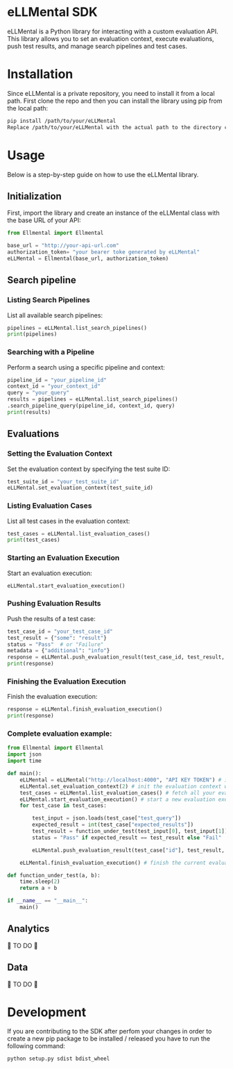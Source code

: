 # eLLMental SDK

eLLMental is a Python library for interacting with a custom evaluation API. This library allows you to set an evaluation context, execute evaluations, push test results, and manage search pipelines and test cases.

# Installation
Since eLLMental is a private repository, you need to install it from a local path. First clone the repo and then you can install the library using pip from the local path:

```sh
pip install /path/to/your/eLLMental
Replace /path/to/your/eLLMental with the actual path to the directory containing setup.py.
```

# Usage
Below is a step-by-step guide on how to use the eLLMental library.

## Initialization
First, import the library and create an instance of the eLLMental class with the base URL of your API:

```python
from Ellmental import Ellmental

base_url = "http://your-api-url.com"
authorization_token= "your bearer toke generated by eLLMental"
eLLMental = Ellmental(base_url, authorization_token)
```
## Search pipeline

### Listing Search Pipelines
List all available search pipelines:

```python
pipelines = eLLMental.list_search_pipelines()
print(pipelines)
```

### Searching with a Pipeline
Perform a search using a specific pipeline and context:

```python
pipeline_id = "your_pipeline_id"
context_id = "your_context_id"
query = "your_query"
results = pipelines = eLLMental.list_search_pipelines()
.search_pipeline_query(pipeline_id, context_id, query)
print(results)
```
## Evaluations
### Setting the Evaluation Context
Set the evaluation context by specifying the test suite ID:

```python
test_suite_id = "your_test_suite_id"
eLLMental.set_evaluation_context(test_suite_id)
```
### Listing Evaluation Cases
List all test cases in the evaluation context:

```python
test_cases = eLLMental.list_evaluation_cases()
print(test_cases)
```

### Starting an Evaluation Execution
Start an evaluation execution:

```python
eLLMental.start_evaluation_execution()
```

### Pushing Evaluation Results
Push the results of a test case:

```python
test_case_id = "your_test_case_id"
test_result = {"some": "result"}
status = "Pass"  # or "Failure"
metadata = {"additional": "info"}
response = eLLMental.push_evaluation_result(test_case_id, test_result, status, metadata)
print(response)
```

### Finishing the Evaluation Execution
Finish the evaluation execution:

```python
response = eLLMental.finish_evaluation_execution()
print(response)
```

### Complete evaluation example:
```python
from Ellmental import Ellmental
import json
import time

def main():
    eLLMental = eLLMental("http://localhost:4000", "API KEY TOKEN") # init the SDK with your instance URL
    eLLMental.set_evaluation_context(2) # init the evaluation context with your evaluation id
    test_cases = eLLMental.list_evaluation_cases() # fetch all your evaluation cases
    eLLMental.start_evaluation_execution() # start a new evaluation execution
    for test_case in test_cases:

        test_input = json.loads(test_case["test_query"])
        expected_result = int(test_case["expected_results"])
        test_result = function_under_test(test_input[0], test_input[1])
        status = "Pass" if expected_result == test_result else "Fail"

        eLLMental.push_evaluation_result(test_case["id"], test_result, status) # notify the evaluation result

    eLLMental.finish_evaluation_execution() # finish the current evaluation execution

def function_under_test(a, b):
    time.sleep(2)
    return a + b

if __name__ == "__main__":
    main()
```
## Analytics
🚧 TO DO 🚧

## Data 
 
🚧 TO DO 🚧
# Development
If you are contributing to the SDK after perfom your changes in order to create a new pip package to be installed / released you have to run the following command:
```sh
python setup.py sdist bdist_wheel
```